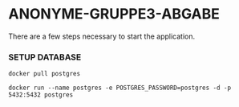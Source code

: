 # ANONYME-GRUPPE3-ABGABE

There are a few steps necessary to start the application.

### SETUP DATABASE

```
docker pull postgres
```
```
docker run --name postgres -e POSTGRES_PASSWORD=postgres -d -p 5432:5432 postgres
```
